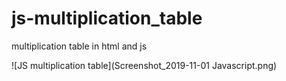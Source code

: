 # js-multiplication_table
multiplication table in html and js

![JS multiplication table](Screenshot_2019-11-01 Javascript.png)
